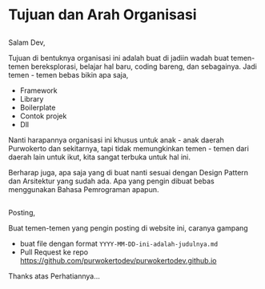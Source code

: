 # Tujuan dan Arah Organisasi

##
Salam Dev,

Tujuan di bentuknya organisasi ini adalah buat di jadiin wadah buat temen-temen bereksplorasi, belajar hal baru,
coding bareng, dan sebagainya.
Jadi temen - temen bebas bikin apa saja,
 - Framework
 - Library
 - Boilerplate
 - Contok projek
 - Dll

Nanti harapannya organisasi ini khusus untuk anak - anak daerah Purwokerto dan sekitarnya, tapi tidak memungkinkan
temen - temen dari daerah lain untuk ikut, kita sangat terbuka untuk hal ini.

Berharap juga, apa saja yang di buat nanti sesuai dengan Design Pattern dan Arsitektur yang sudah ada.
Apa yang pengin dibuat bebas menggunakan Bahasa Pemrograman apapun.

##
Posting,

Buat temen-temen yang pengin posting di website ini, caranya gampang
- buat file dengan format `YYYY-MM-DD-ini-adalah-judulnya.md`
- Pull Request ke repo https://github.com/purwokertodev/purwokertodev.github.io

Thanks atas Perhatiannya...
